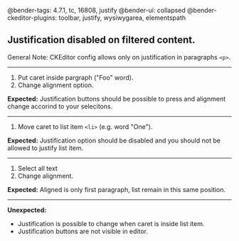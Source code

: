 @bender-tags: 4.7.1, tc, 16808, justify
@bender-ui: collapsed
@bender-ckeditor-plugins: toolbar, justify, wysiwygarea, elementspath

## Justification disabled on filtered content.

General Note: CKEditor config allows only on justification in paragraphs `<p>`.

----
1. Put caret inside pargraph ("Foo" word).
1. Change alignment option.

**Expected:** Justification buttons should be possible to press and alignment change accorind to your selecitons.

----
1. Move caret to list item `<li>` (e.g. word "One").

**Expected:** Justification option should be disabled and you should not be allowed to justify list item.

----
1. Select all text
1. Change alignment.

**Expected:** Aligned is only first paragraph, list remain in this same position.

----
**Unexpected:**
* Justification is possible to change when caret is inside list item.
* Justification buttons are not visible in editor.
